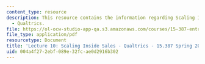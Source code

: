 ```yaml
---
content_type: resource
description: This resource contains the information regarding Scaling Inside Sales
  - Qualtrics.
file: https://ol-ocw-studio-app-qa.s3.amazonaws.com/courses/15-387-entrepreneurial-sales-spring-2015/004a4f272ebf089e32fcae0d2916b302_MIT15_387S15_Lecture10.pdf
file_type: application/pdf
resourcetype: Document
title: 'Lecture 10: Scaling Inside Sales - Qualtrics - 15.387 Spring 2015'
uid: 004a4f27-2ebf-089e-32fc-ae0d2916b302
---
```

